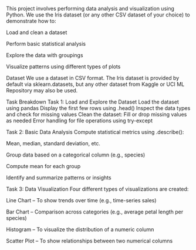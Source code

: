 This project involves performing data analysis and visualization using Python. We use the Iris dataset (or any other CSV dataset of your choice) to demonstrate how to:

Load and clean a dataset

Perform basic statistical analysis

Explore the data with groupings

Visualize patterns using different types of plots

Dataset
We use a dataset in CSV format. The Iris dataset is provided by default via sklearn.datasets, but any other dataset from Kaggle or UCI ML Repository may also be used.


Task Breakdown
 Task 1: Load and Explore the Dataset
   Load the dataset using pandas
   Display the first few rows using .head()
   Inspect the data types and check for missing values
   Clean the dataset:
   Fill or drop missing values as needed
Error handling for file operations using try-except

 Task 2: Basic Data Analysis
Compute statistical metrics using .describe():

Mean, median, standard deviation, etc.

Group data based on a categorical column (e.g., species)

Compute mean for each group

Identify and summarize patterns or insights

 Task 3: Data Visualization
Four different types of visualizations are created:

Line Chart – To show trends over time (e.g., time-series sales)

Bar Chart – Comparison across categories (e.g., average petal length per species)

Histogram – To visualize the distribution of a numeric column

Scatter Plot – To show relationships between two numerical columns
